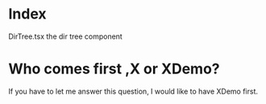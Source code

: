 # Index

DirTree.tsx the dir tree component

# Who comes first ,X or XDemo?

If you have to let me answer this question, I would like to have XDemo first.
